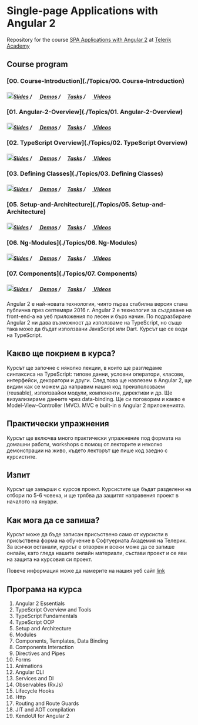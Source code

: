 # Single-page Applications with Angular 2

Repository for the course [SPA Applications with Angular 2](http://telerikacademy.com/Courses/Courses/Details/391) at [Telerik Academy](https://telerikacademy.com)

## Course program

### [00. Course-Introduction](./Topics/00. Course-Introduction)

##### [<img src="https://raw.githubusercontent.com/TelerikAcademy/Common/master/icons/presentation.png" height="18"/>Slides](https://rawgit.com/TelerikAcademy/SPA-Applications-with-Angular-2/master/Topics/00.%20Course-Introduction/index.html) / [<img src="https://raw.githubusercontent.com/TelerikAcademy/Common/master/icons/code.png" height="15"> Demos](/Topics/00.%20Course-Introduction/demos) / [<img src="https://raw.githubusercontent.com/TelerikAcademy/Common/master/icons/homework.png" height="15">Tasks](/Topics/00.%20Course-Introduction/homework) / [<img src="https://raw.githubusercontent.com/TelerikAcademy/Common/master/icons/video.png" height="15"> Videos](/Topics/00.%20Course-Introduction/VIDEOS.md)
### [01. Angular-2-Overview](./Topics/01. Angular-2-Overview)

##### [<img src="https://raw.githubusercontent.com/TelerikAcademy/Common/master/icons/presentation.png" height="18"/>Slides](https://rawgit.com/TelerikAcademy/SPA-Applications-with-Angular-2/master/Topics/01.%20Angular-2-Overview/index.html) / [<img src="https://raw.githubusercontent.com/TelerikAcademy/Common/master/icons/code.png" height="15"> Demos](/Topics/01.%20Angular-2-Overview/demos) / [<img src="https://raw.githubusercontent.com/TelerikAcademy/Common/master/icons/homework.png" height="15">Tasks](/Topics/01.%20Angular-2-Overview/homework) / [<img src="https://raw.githubusercontent.com/TelerikAcademy/Common/master/icons/video.png" height="15"> Videos](/Topics/01.%20Angular-2-Overview/VIDEOS.md)
### [02. TypeScript Overview](./Topics/02. TypeScript Overview)

##### [<img src="https://raw.githubusercontent.com/TelerikAcademy/Common/master/icons/presentation.png" height="18"/>Slides](https://rawgit.com/TelerikAcademy/SPA-Applications-with-Angular-2/master/Topics/02.%20TypeScript%20Overview/index.html) / [<img src="https://raw.githubusercontent.com/TelerikAcademy/Common/master/icons/code.png" height="15"> Demos](/Topics/02.%20TypeScript%20Overview/demos) / [<img src="https://raw.githubusercontent.com/TelerikAcademy/Common/master/icons/homework.png" height="15">Tasks](/Topics/02.%20TypeScript%20Overview/homework) / [<img src="https://raw.githubusercontent.com/TelerikAcademy/Common/master/icons/video.png" height="15"> Videos](/Topics/02.%20TypeScript%20Overview/VIDEOS.md)
### [03. Defining Classes](./Topics/03. Defining Classes)

##### [<img src="https://raw.githubusercontent.com/TelerikAcademy/Common/master/icons/presentation.png" height="18"/>Slides](https://rawgit.com/TelerikAcademy/SPA-Applications-with-Angular-2/master/Topics/03.%20Defining%20Classes/index.html) / [<img src="https://raw.githubusercontent.com/TelerikAcademy/Common/master/icons/code.png" height="15"> Demos](/Topics/03.%20Defining%20Classes/demos) / [<img src="https://raw.githubusercontent.com/TelerikAcademy/Common/master/icons/homework.png" height="15">Tasks](/Topics/03.%20Defining%20Classes/homework) / [<img src="https://raw.githubusercontent.com/TelerikAcademy/Common/master/icons/video.png" height="15"> Videos](/Topics/03.%20Defining%20Classes/VIDEOS.md)
### [05. Setup-and-Architecture](./Topics/05. Setup-and-Architecture)

##### [<img src="https://raw.githubusercontent.com/TelerikAcademy/Common/master/icons/presentation.png" height="18"/>Slides](https://rawgit.com/TelerikAcademy/SPA-Applications-with-Angular-2/master/Topics/05.%20Setup-and-Architecture/index.html) / [<img src="https://raw.githubusercontent.com/TelerikAcademy/Common/master/icons/code.png" height="15"> Demos](/Topics/05.%20Setup-and-Architecture/demos) / [<img src="https://raw.githubusercontent.com/TelerikAcademy/Common/master/icons/homework.png" height="15">Tasks](/Topics/05.%20Setup-and-Architecture/homework) / [<img src="https://raw.githubusercontent.com/TelerikAcademy/Common/master/icons/video.png" height="15"> Videos](/Topics/05.%20Setup-and-Architecture/VIDEOS.md)
### [06. Ng-Modules](./Topics/06. Ng-Modules)

##### [<img src="https://raw.githubusercontent.com/TelerikAcademy/Common/master/icons/presentation.png" height="18"/>Slides](https://rawgit.com/TelerikAcademy/SPA-Applications-with-Angular-2/master/Topics/06.%20Ng-Modules/index.html) / [<img src="https://raw.githubusercontent.com/TelerikAcademy/Common/master/icons/code.png" height="15"> Demos](/Topics/06.%20Ng-Modules/demos) / [<img src="https://raw.githubusercontent.com/TelerikAcademy/Common/master/icons/homework.png" height="15">Tasks](/Topics/06.%20Ng-Modules/homework) / [<img src="https://raw.githubusercontent.com/TelerikAcademy/Common/master/icons/video.png" height="15"> Videos](/Topics/06.%20Ng-Modules/VIDEOS.md)
### [07. Components](./Topics/07. Components)

##### [<img src="https://raw.githubusercontent.com/TelerikAcademy/Common/master/icons/presentation.png" height="18"/>Slides](https://rawgit.com/TelerikAcademy/SPA-Applications-with-Angular-2/master/Topics/07.%20Components/index.html) / [<img src="https://raw.githubusercontent.com/TelerikAcademy/Common/master/icons/code.png" height="15"> Demos](/Topics/07.%20Components/demos) / [<img src="https://raw.githubusercontent.com/TelerikAcademy/Common/master/icons/homework.png" height="15">Tasks](/Topics/07.%20Components/homework) / [<img src="https://raw.githubusercontent.com/TelerikAcademy/Common/master/icons/video.png" height="15"> Videos](/Topics/07.%20Components/VIDEOS.md)

Angular 2 е най-новата технология, чиято първа стабилна версия стана публична през септември 2016 г. Angular 2 е технология за създаване на front-end-а на уеб приложения по лесен и бърз начин. По подразбиране Angular 2 ни дава възможност да използваме на TypeScript, но също така може да бъдат използвани JavaScript или Dart. Курсът ще се води на TypeScript.

##  Какво ще покрием в курса?

Курсът ще започне с няколко лекции, в които ще разгледаме синтаксиса на TypeScript: типове данни, условни оператори, класове, интерфейси, декоратори и други.
След това ще навлезем в Angular 2, ще видим как се можем да направим нашия код преизполозваем (reusable), използвайки модули, компоненти, директиви и др. Ще визуализираме данните чрез data-binding. Ще си поговорим и какво е Model-View-Controller (MVC). MVC е built-in в Angular 2 приложенията.

##  Практически упражнения

Курсът ще включва много практически упражнение под формата на домашни работи, workshops с помощ от лекторите и няколко демонстрации на живо, където лекторът ще пише код заедно с курсистите.

##  Изпит

Курсът ще завърши с курсов проект. Курсистите ще бъдат разделени на отбори по 5-6 човека, и ще трябва да защитят направения проект в началото на януари.

##  Как мога да се запиша?

Курсът може да бъде записан присъствено само от курсисти в присъствена форма на обучение в Софтуерната Академия на Телерик. За всички останали, курсът е отворен и всеки може да се запише онлайн, като гледа нашите онлайн материали, състави проект и се яви на защита на курсовия си проект.

Повече информация може да намерите на нашия уеб сайт [link](http://academy.telerik.com) 

## Програма на курса

01. Angular 2 Essentials
02. TypeScript Overview and Tools
03. TypeScript Fundamentals
04. TypeScript OOP
05. Setup and Architecture
06. Modules
07. Components, Templates, Data Binding
08. Components Interaction
09. Directives and Pipes
10. Forms
11. Animations
12. Angular CLI
13. Services and DI
14. Observables (RxJs)
15. Lifecycle Hooks
16. Http
17. Routing and Route Guards
18. JIT and AOT compilation
19. KendoUI for Angular 2
